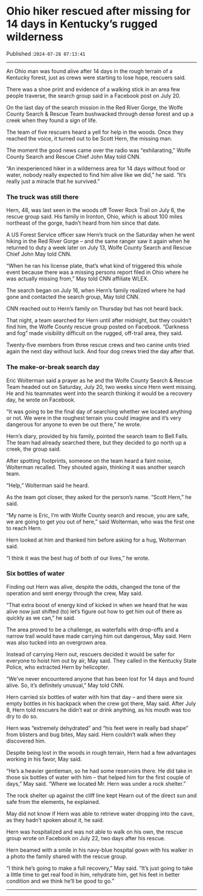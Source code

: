 # Ohio hiker rescued after missing for 14 days in Kentucky’s rugged wilderness

Published :`2024-07-28 07:13:41`

---

An Ohio man was found alive after 14 days in the rough terrain of a Kentucky forest, just as crews were starting to lose hope, rescuers said.

There was a shoe print and evidence of a walking stick in an area few people traverse, the search group said in a Facebook post on July 20.

On the last day of the search mission in the Red River Gorge, the Wolfe County Search & Rescue Team bushwacked through dense forest and up a creek when they found a sign of life.

The team of five rescuers heard a yell for help in the woods. Once they reached the voice, it turned out to be Scott Hern, the missing man.

The moment the good news came over the radio was “exhilarating,” Wolfe County Search and Rescue Chief John May told CNN.

“An inexperienced hiker in a wilderness area for 14 days without food or water, nobody really expected to find him alive like we did,” he said. “It’s really just a miracle that he survived.”

### The truck was still there

Hern, 48, was last seen in the woods off Tower Rock Trail on July 6, the rescue group said. His family in Ironton, Ohio, which is about 100 miles northeast of the gorge, hadn’t heard from him since that date.

A US Forest Service officer saw Hern’s truck on the Saturday when he went hiking in the Red River Gorge – and the same ranger saw it again when he returned to duty a week later on July 13, Wolfe County Search and Rescue Chief John May told CNN.

“When he ran his license plate, that’s what kind of triggered this whole event because there was a missing persons report filed in Ohio where he was actually missing from,” May told CNN affiliate WLEX.

The search began on July 16, when Hern’s family realized where he had gone and contacted the search group, May told CNN.

CNN reached out to Hern’s family on Thursday but has not heard back.

That night, a team searched for Hern until after midnight, but they couldn’t find him, the Wolfe County rescue group posted on Facebook. “Darkness and fog” made visibility difficult on the rugged, off-trail area, they said.

Twenty-five members from three rescue crews and two canine units tried again the next day without luck. And four dog crews tried the day after that.

### The make-or-break search day

Eric Wolterman said a prayer as he and the Wolfe County Search & Rescue Team headed out on Saturday, July 20, two weeks since Hern went missing. He and his teammates went into the search thinking it would be a recovery day, he wrote on Facebook.

“It was going to be the final day of searching whether we located anything or not. We were in the roughest terrain you could imagine and it’s very dangerous for anyone to even be out there,” he wrote.

Hern’s diary, provided by his family, pointed the search team to Bell Falls. The team had already searched there, but they decided to go north up a creek, the group said.

After spotting footprints, someone on the team heard a faint noise, Wolterman recalled. They shouted again, thinking it was another search team.

“Help,” Wolterman said he heard.

As the team got closer, they asked for the person’s name. “Scott Hern,” he said.

“My name is Eric, I’m with Wolfe County search and rescue, you are safe, we are going to get you out of here,” said Wolterman, who was the first one to reach Hern.

Hern looked at him and thanked him before asking for a hug, Wolterman said.

“I think it was the best hug of both of our lives,” he wrote.

### Six bottles of water

Finding out Hern was alive, despite the odds, changed the tone of the operation and sent energy through the crew, May said.

“That extra boost of energy kind of kicked in when we heard that he was alive now just shifted (to) let’s figure out how to get him out of there as quickly as we can,” he said.

The area proved to be a challenge, as waterfalls with drop-offs and a narrow trail would have made carrying him out dangerous, May said. Hern was also tucked into an overgrown area.

Instead of carrying Hern out, rescuers decided it would be safer for everyone to hoist him out by air, May said. They called in the Kentucky State Police, who extracted Hern by helicopter.

“We’ve never encountered anyone that has been lost for 14 days and found alive. So, it’s definitely unusual,” May told CNN.

Hern carried six bottles of water with him that day – and there were six empty bottles in his backpack when the crew got there, May said. After July 8, Hern told rescuers he didn’t eat or drink anything, as his mouth was too dry to do so.

Hern was “extremely dehydrated” and “his feet were in really bad shape” from blisters and bug bites, May said. Hern couldn’t walk when they discovered him.

Despite being lost in the woods in rough terrain, Hern had a few advantages working in his favor, May said.

“He’s a heavier gentleman, so he had some reservoirs there. He did take in those six bottles of water with him – that helped him for the first couple of days,” May said. “Where we located Mr. Hern was under a rock shelter.”

The rock shelter up against the cliff line kept Hearn out of the direct sun and safe from the elements, he explained.

May did not know if Hern was able to retrieve water dropping into the cave, as they hadn’t spoken about it, he said.

Hern was hospitalized and was not able to walk on his own, the rescue group wrote on Facebook on July 22, two days after his rescue.

Hern beamed with a smile in his navy-blue hospital gown with his walker in a photo the family shared with the rescue group.

“I think he’s going to make a full recovery,” May said. “It’s just going to take a little time to get real food in him, rehydrate him, get his feet in better condition and we think he’ll be good to go.”

---

